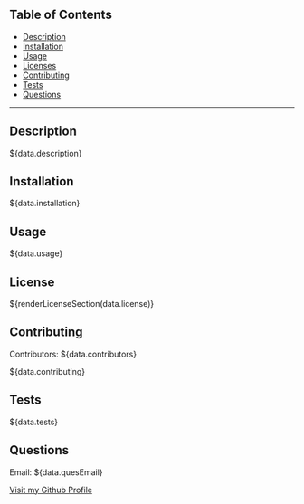 

## Table of Contents

  - [Description](#description)
  - [Installation](#installation)
  - [Usage](#usage)
  - [Licenses](#licenses)
  - [Contributing](#contributing)
  - [Tests](#tests)
  - [Questions](#questions)

  ---

## Description

${data.description}

## Installation

${data.installation}

## Usage

${data.usage}

## License

${renderLicenseSection(data.license)}

## Contributing

Contributors: ${data.contributors}

${data.contributing}

## Tests

${data.tests}

## Questions

Email: ${data.quesEmail}

[Visit my Github Profile](https://github.com/${data.quesGithub})